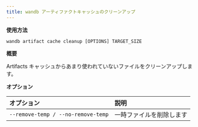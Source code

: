 ```yaml
---
title: wandb アーティファクトキャッシュのクリーンアップ
---
```


**使用方法**

`wandb artifact cache cleanup [OPTIONS] TARGET_SIZE`

**概要**

Artifacts キャッシュからあまり使われていないファイルをクリーンアップします。

**オプション**

| **オプション** | **説明** |
| :--- | :--- |
| `--remove-temp / --no-remove-temp` | 一時ファイルを削除します |